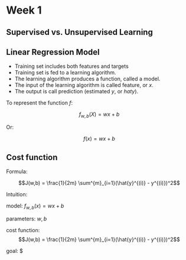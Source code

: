 # Week 1

## Supervised vs. Unsupervised Learning

## Linear Regression Model

- Training set includes both features and targets
- Training set is fed to a learning algorithm.
- The learning algorithm produces a function, called a model.
- The input of the learning algorithm is called feature, or $x$.
- The output is call prediction (estimated $y$, or $hat{y}$).

To represent the function $f$:

$$f_{w,b}(X) = wx + b$$

Or: 

$$f(x) = wx + b$$

## Cost function

Formula:

$$J(w,b) = \frac{1}{2m} \sum^{m}_{i=1}(\hat{y}^{(i)} - y^{(i)})^2$$

Intuition:

model: $f_{w,b}(x) = wx + b$

parameters: $w,b$

cost function: 
$$J(w,b) = \frac{1}{2m} \sum^{m}_{i=1}(\hat{y}^{(i)} - y^{(i)})^2$$

goal: $
